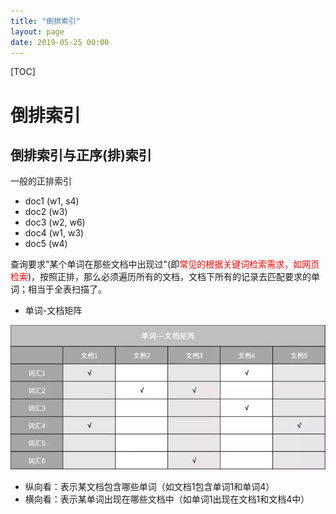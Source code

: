 ```yaml
---
title: "倒排索引"
layout: page
date: 2019-05-25 00:00
---
```


[TOC]

# 倒排索引

## 倒排索引与正序(排)索引

一般的正排索引

* doc1 (w1, s4)
* doc2 (w3)
* doc3 (w2, w6)
* doc4 (w1, w3)
* doc5 (w4)

查询要求"某个单词在那些文档中出现过"(即<font color='red'>常见的根据关键词检索需求，如网页检索</font>)，按照正排，那么必须遍历所有的文档，文档下所有的记录去匹配要求的单词；相当于全表扫描了。

* 单词-文档矩阵

![](../../content/java_data_structure/imgs/word_doc.png)

* 纵向看：表示某文档包含哪些单词（如文档1包含单词1和单词4）
* 横向看：表示某单词出现在哪些文档中（如单词1出现在文档1和文档4中）
